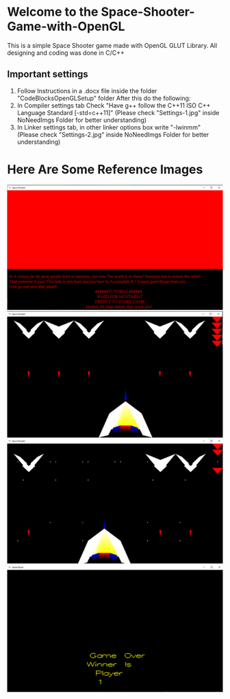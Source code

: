 # Welcome to the Space-Shooter-Game-with-OpenGL
This is a simple Space Shooter game made with OpenGL GLUT Library.
All designing and coding was done in C/C++
## Important settings
1. Follow Instructions in a .docx file inside the folder "CodeBlocksOpenGLSetup" folder
After this do the following:
2. In Compiler settings tab Check "Have g++ follow the C++11 ISO C++ Language Standard [-std=c++11]" (Please check "Settings-1.jpg" inside NoNeedImgs Folder for better understanding)
3. In Linker settings tab, in other linker options box write "-lwinmm" (Please check "Settings-2.jpg" inside NoNeedImgs Folder for better understanding)

# **Here Are Some Reference Images**
![Splash Screen](https://github.com/IshmamNewaz/Space-Shooter-Game-with-OpenGL/blob/main/NoNeedImgs/Splash.png)
![In Game Picture 1](https://github.com/IshmamNewaz/Space-Shooter-Game-with-OpenGL/blob/main/NoNeedImgs/Game-1.png)
![In Game Picture-2](https://github.com/IshmamNewaz/Space-Shooter-Game-with-OpenGL/blob/main/NoNeedImgs/Game-2.png)
![Game Over](https://github.com/IshmamNewaz/Space-Shooter-Game-with-OpenGL/blob/main/NoNeedImgs/Over.png)

